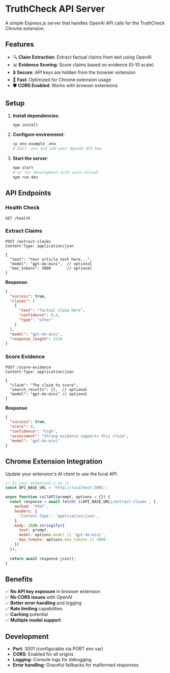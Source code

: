 # TruthCheck API Server

A simple Express.js server that handles OpenAI API calls for the TruthCheck Chrome extension.

## Features

- 🔍 **Claim Extraction**: Extract factual claims from text using OpenAI
- 📊 **Evidence Scoring**: Score claims based on evidence (0-10 scale)
- 🔒 **Secure**: API keys are hidden from the browser extension
- 🚀 **Fast**: Optimized for Chrome extension usage
- 🛡️ **CORS Enabled**: Works with browser extensions

## Setup

1. **Install dependencies**:
   ```bash
   npm install
   ```

2. **Configure environment**:
   ```bash
   cp env.example .env
   # Edit .env and add your OpenAI API key
   ```

3. **Start the server**:
   ```bash
   npm start
   # or for development with auto-reload:
   npm run dev
   ```

## API Endpoints

### Health Check
```
GET /health
```

### Extract Claims
```
POST /extract-claims
Content-Type: application/json

{
  "text": "Your article text here...",
  "model": "gpt-4o-mini",  // optional
  "max_tokens": 3000       // optional
}
```

**Response**:
```json
{
  "success": true,
  "claims": [
    {
      "text": "factual claim here",
      "confidence": 0.8,
      "type": "other"
    }
  ],
  "model": "gpt-4o-mini",
  "response_length": 1234
}
```

### Score Evidence
```
POST /score-evidence
Content-Type: application/json

{
  "claim": "The claim to score",
  "search_results": [],  // optional
  "model": "gpt-4o-mini" // optional
}
```

**Response**:
```json
{
  "success": true,
  "score": 8,
  "confidence": "high",
  "assessment": "Strong evidence supports this claim",
  "model": "gpt-4o-mini"
}
```

## Chrome Extension Integration

Update your extension's AI client to use the local API:

```javascript
// In your extension's ai.js
const API_BASE_URL = 'http://localhost:3001';

async function callAPI(prompt, options = {}) {
  const response = await fetch(`${API_BASE_URL}/extract-claims`, {
    method: 'POST',
    headers: {
      'Content-Type': 'application/json',
    },
    body: JSON.stringify({
      text: prompt,
      model: options.model || 'gpt-4o-mini',
      max_tokens: options.max_tokens || 3000
    })
  });
  
  return await response.json();
}
```

## Benefits

✅ **No API key exposure** in browser extension  
✅ **No CORS issues** with OpenAI  
✅ **Better error handling** and logging  
✅ **Rate limiting** capabilities  
✅ **Caching** potential  
✅ **Multiple model support**  

## Development

- **Port**: 3001 (configurable via PORT env var)
- **CORS**: Enabled for all origins
- **Logging**: Console logs for debugging
- **Error handling**: Graceful fallbacks for malformed responses
